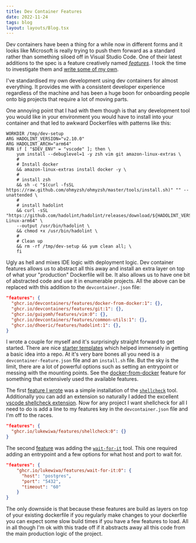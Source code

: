 ```yaml
---
title: Dev Container Features
date: 2022-11-24
tags: blog
layout: layouts/Blog.tsx
---
```


Dev containers have been a thing for a while now in different forms and it looks like Microsoft is really trying to push them forward as a standard rather than something siloed off in Visual Studio Code. One of their latest additions to the spec is a feature creatively named [*features*](https://containers.dev/features). I took the time to investigate them and [write some of my own](https://github.com/lukewiwa/features).

<!--more-->

I've standardised my own development using dev containers for almost everything. It provides me with a consistent developer experience regardless of the machine and has been a huge boon for onboarding people onto big projects that require a lot of moving parts.

One annoying point that I had with them though is that any development tool you would like in your environment you would have to install into your container and that led to awkward Dockerfiles with patterns like this:

```docker
WORKDIR /tmp/dev-setup
ARG HADOLINT_VERSION="v2.10.0"
ARG HADOLINT_ARCH="arm64"
RUN if [ "$DEV_ENV" = "vscode" ]; then \
    yum install --debuglevel=1 -y zsh vim git amazon-linux-extras \
    #
    # Install docker
    && amazon-linux-extras install docker -y \
    #
    # install zsh
    && sh -c "$(curl -fsSL https://raw.github.com/ohmyzsh/ohmyzsh/master/tools/install.sh)" "" --unattended \
    #
    # install hadolint
    && curl -sSL "https://github.com/hadolint/hadolint/releases/download/${HADOLINT_VERSION}/hadolint-Linux-arm64" \
    --output /usr/bin/hadolint \
    && chmod +x /usr/bin/hadolint \
    #
    # Clean up
    && rm -rf /tmp/dev-setup && yum clean all; \
    fi
```

Ugly as hell and mixes IDE logic with deployment logic. Dev container features allows us to abstract all this away and install an extra layer on top of what your "production" Dockerfile will be. It also allows us to have one bit of abstracted code and use it in enumerable projects. All the above can be replaced with this addition to the `devcontainer.json` file:

```json
"features": {
  "ghcr.io/devcontainers/features/docker-from-docker:1": {},
  "ghcr.io/devcontainers/features/git:1": {},
  "ghcr.io/guiyomh/features/vim:0": {},
  "ghcr.io/devcontainers/features/common-utils:1": {},
  "ghcr.io/dhoeric/features/hadolint:1": {},
}
```

I wrote a couple for myself and it's surprisingly straight forward to get started. There are nice [starter templates](https://github.com/devcontainers/feature-starter) which helped immensely in getting a basic idea into a repo. At it's very bare bones all you need is a `devcontainer-feature.json` file and an `install.sh` file. But the sky is the limit, there are a lot of powerful options such as setting an entrypoint or messing with the mounting points. See the [docker-from-docker](https://github.com/devcontainers/features/tree/main/src/docker-from-docker) feature for something that extensively used the available features.

The first [feature I wrote](https://github.com/lukewiwa/features/tree/main/src/shellcheck) was a simple installation of the [`shellcheck`](https://www.shellcheck.net/) tool. Additionally you can add an extension so naturally I added the excellent [vscode shellcheck extension](https://marketplace.visualstudio.com/items?itemName=timonwong.shellcheck). Now for any project I want shellcheck for all I need to do is add a line to my features key in the `devcontainer.json` file and I'm off to the races.

```json
"features": {
  "ghcr.io/lukewiwa/features/shellcheck:0": {}
}
```

The second [feature](https://github.com/lukewiwa/features/tree/main/src/wait-for-it) was adding the [`wait-for-it`](https://github.com/vishnubob/wait-for-it) tool. This one required adding an entrypoint and a few options for what host and port to wait for.

```json
"features": {
    "ghcr.io/lukewiwa/features/wait-for-it:0": {
      "host": "postgres",
      "port": "5432",
      "timeout": "60"
    }
}
```

The only downside is that because these features are build as layers on top of your existing dockerfile if you regularly make changes to your dockerfile you can expect some slow build times if you have a few features to load. All in all though I'm ok with this trade off if it abstracts away all this code from the main production logic of the project.
